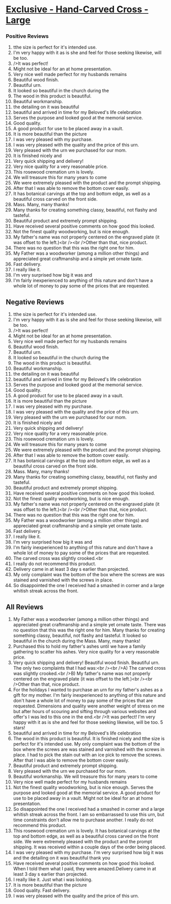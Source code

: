# [Exclusive - Hand-Carved Cross - Large](https://products.checkmycream.com/products/Exclusive-Hand-Carved-Cross-Large.html)

### Positive Reviews

<ol>
      <li>tthe size is perfect for it&#x27;s intended use.  </li>
      <li>I&#x27;m very happy with it as is she and feel for those seeking likewise, will be too.</li>
      <li>/&gt;It was perfect!</li>
      <li>Might not be ideal for an at home presentation.</li>
      <li>Very nice well made perfect for my husbands remains</li>
      <li>Beautiful wood finish.</li>
      <li>Beautiful urn.</li>
      <li>It looked so beautiful in the church during the</li>
      <li>The wood in this product is beautiful.  </li>
      <li>Beautiful workmanship.</li>
      <li>the detailing on it was beautiful</li>
      <li>beautiful and arrived in time for my Beloved&#x27;s life celebration</li>
      <li>Serves the purpose and looked good at the memorial service.</li>
      <li>Good quality.</li>
      <li>A good product for use to be placed away in a vault.</li>
      <li>It is more beautiful than the picture</li>
      <li>I was very pleased with my purchase.</li>
      <li>I was very pleased with the quality and the price of this urn.</li>
      <li>Very pleased with the urn we purchased for our mom.</li>
      <li>It is finished nicely and</li>
      <li>Very quick shipping and delivery!</li>
      <li>Very nice quality for a very reasonable price.</li>
      <li>This rosewood cremation urn is lovely.</li>
      <li>We will treasure this for many years to come</li>
      <li>We were extremely pleased with the product and the prompt shipping.</li>
      <li>After that I was able to remove the bottom cover easily.</li>
      <li>It has botanical carvings at the top and bottom edge, as well as a beautiful cross carved on the front side.</li>
      <li>Mass. Many, many thanks!</li>
      <li>Many thanks for creating something classy, beautiful, not flashy and tasteful.</li>
      <li>Beautiful product and extremely prompt shipping.</li>
      <li>Have received several positive comments on how good this looked.  </li>
      <li>Not the finest quality woodworking, but is nice enough.</li>
      <li>My father&#x27;s name was not properly centered on the engraved plate (it was offset to the left.)&lt;br /&gt;&lt;br /&gt;Other than that, nice product.</li>
      <li>There was no question that this was the right one for him.</li>
      <li>My Father was a woodworker (among a million other things) and appreciated great craftmanship and a simple yet ornate taste.</li>
      <li>Fast delivery.</li>
      <li>I really like it.</li>
      <li>I&#x27;m very surprised how big it was and</li>
      <li>I&#x27;m fairly inexperienced to anything of this nature and don&#x27;t have a whole lot of money to pay some of the prices that are requested.</li>
</ol>


<h2>Negative Reviews</h2>
<ol>
<li> tthe size is perfect for it&#x27;s intended use.  </li>
<li> I&#x27;m very happy with it as is she and feel for those seeking likewise, will be too.</li>
<li> /&gt;It was perfect!</li>
<li> Might not be ideal for an at home presentation.</li>
<li> Very nice well made perfect for my husbands remains</li>
<li> Beautiful wood finish.</li>
<li> Beautiful urn.</li>
<li> It looked so beautiful in the church during the</li>
<li> The wood in this product is beautiful.  </li>
<li> Beautiful workmanship.</li>
<li> the detailing on it was beautiful</li>
<li> beautiful and arrived in time for my Beloved&#x27;s life celebration</li>
<li> Serves the purpose and looked good at the memorial service.</li>
<li> Good quality.</li>
<li> A good product for use to be placed away in a vault.</li>
<li> It is more beautiful than the picture</li>
<li> I was very pleased with my purchase.</li>
<li> I was very pleased with the quality and the price of this urn.</li>
<li> Very pleased with the urn we purchased for our mom.</li>
<li> It is finished nicely and</li>
<li> Very quick shipping and delivery!</li>
<li> Very nice quality for a very reasonable price.</li>
<li> This rosewood cremation urn is lovely.</li>
<li> We will treasure this for many years to come</li>
<li> We were extremely pleased with the product and the prompt shipping.</li>
<li> After that I was able to remove the bottom cover easily.</li>
<li> It has botanical carvings at the top and bottom edge, as well as a beautiful cross carved on the front side.</li>
<li> Mass. Many, many thanks!</li>
<li> Many thanks for creating something classy, beautiful, not flashy and tasteful.</li>
<li> Beautiful product and extremely prompt shipping.</li>
<li> Have received several positive comments on how good this looked.  </li>
<li> Not the finest quality woodworking, but is nice enough.</li>
<li> My father&#x27;s name was not properly centered on the engraved plate (it was offset to the left.)&lt;br /&gt;&lt;br /&gt;Other than that, nice product.</li>
<li> There was no question that this was the right one for him.</li>
<li> My Father was a woodworker (among a million other things) and appreciated great craftmanship and a simple yet ornate taste.</li>
<li> Fast delivery.</li>
<li> I really like it.</li>
<li> I&#x27;m very surprised how big it was and</li>
<li> I&#x27;m fairly inexperienced to anything of this nature and don&#x27;t have a whole lot of money to pay some of the prices that are requested.</li>
<li> The carved cross was slightly crooked.&lt;br</li>
<li> I really do not recommend this product.</li>
<li> Delivery came in at least 3 day s earlier than projected.</li>
<li> My only complaint was the bottom of the box where the screws are was stained and varnished  with the screws in place.</li>
<li> So disappointed the one I received had a smashed in corner and a large whitish streak across the front.</li>
</ol>

<h2>All Reviews</h2>

<ol>
    <li> My Father was a woodworker (among a million other things) and appreciated great craftmanship and a simple yet ornate taste. There was no question that this was the right one for him. Many thanks for creating something classy, beautiful, not flashy and tasteful. It looked so beautiful in the church during the Mass. Many, many thanks!</li>
    <li> Purchased this to hold my father&#x27;s ashes until we have a family gathering to scatter his ashes.  Very nice quality for a very reasonable price.</li>
    <li> Very quick shipping and delivery! Beautiful wood finish. Beautiful urn. The only two complaints that I had was:&lt;br /&gt;&lt;br /&gt;A) The carved cross was slightly crooked.&lt;br /&gt;B) My father&#x27;s name was not properly centered on the engraved plate (it was offset to the left.)&lt;br /&gt;&lt;br /&gt;Other than that, nice product.</li>
    <li> For the holidays I wanted to purchase an urn for my father&#x27;s ashes as a gift for my mother. I&#x27;m fairly inexperienced to anything of this nature and don&#x27;t have a whole lot of money to pay some of the prices that are requested. Dimensions and quality were another weight of stress on me but after hours of scouring and sifting through various websites and offer&#x27;s I was led to this one in the end.&lt;br /&gt;It was perfect! I&#x27;m very happy with it as is she and feel for those seeking likewise, will be too. 5 stars!</li>
    <li> beautiful and arrived in time for my Beloved&#x27;s life celebration</li>
    <li> The wood in this product is beautiful.  It is finished nicely and tthe size is perfect for it&#x27;s intended use.  My only complaint was the bottom of the box where the screws are was stained and varnished  with the screws in place. I had to pick the stain out with an ice pick to remove the screws.  After that I was able to remove the bottom cover easily.</li>
    <li> Beautiful product and extremely prompt shipping.</li>
    <li> Very pleased with the urn we purchased for our mom.</li>
    <li> Beautiful workmanship. We will treasure this for many years to come</li>
    <li> Very nice well made perfect for my husbands remains</li>
    <li> Not the finest quality woodworking, but is nice enough. Serves the purpose and looked good at the memorial service. A good product for use to be placed away in a vault. Might not be ideal for an at home presentation.</li>
    <li> So disappointed the one I received had a smashed in corner and a large whitish streak across the front. I am so embarrassed to use this urn, but time constraints don&#x27;t allow me to purchase another. I really do not recommend this product.</li>
    <li> This rosewood cremation urn is lovely. It has botanical carvings at the top and bottom edge, as well as a beautiful cross carved on the front side. We were extremely pleased with the product and the prompt shipping. It was received within a couple days of the order being placed.</li>
    <li> I was very pleased with my purchase. I&#x27;m very surprised how big it was and the detailing on it was beautiful thank you</li>
    <li> Have received several positive comments on how good this looked.  When I told them what I paid, they were amazed.Delivery came in at least 3 day s earlier than projected.</li>
    <li> I really like it. Just what i was looking.</li>
    <li> It is more beautiful than the picture</li>
    <li> Good quality. Fast delivery.</li>
    <li> I was very pleased with the quality and the price of this urn.</li>
</ol>




